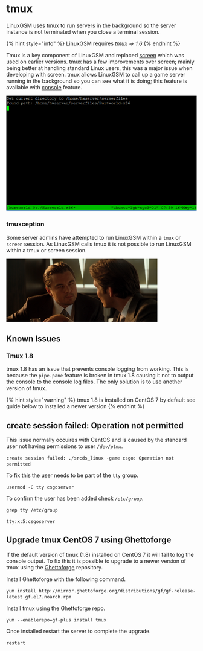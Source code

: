 # tmux

LinuxGSM uses [tmux](https://tmux.github.io) to run servers in the background so the server instance is not terminated when you close a terminal session.

{% hint style="info" %}
LinuxGSM requires _tmux =&gt; 1.6_
{% endhint %}

Tmux is a key component of LinuxGSM and replaced [screen](http://en.wikipedia.org/wiki/GNU_Screen) which was used on earlier versions. tmux has a few improvements over screen; mainly being better at handling standard Linux users, this was a major issue when developing with screen. tmux allows LinuxGSM to call up a game server running in the background so you can see what it is doing; this feature is available with [console](../commands/console.md) feature.

![LinuxGSM using tmux in console](../.gitbook/assets/xeficdv.png)

### tmuxception

Some server admins have attempted to run LinuxGSM within a `tmux` or `screen` session. As LinuxGSM calls tmux it is not possible to run LinuxGSM within a tmux or screen session.

![](../.gitbook/assets/tmuxception.png)

## Known Issues

### Tmux 1.8

tmux 1.8 has an issue that prevents console logging from working. This is because the `pipe-pane` feature is broken in tmux 1.8 causing it not to output the console to the console log files. The only solution is to use another version of tmux.

{% hint style="warning" %}
tmux 1.8 is installed on CentOS 7 by default see guide below to installed a newer version
{% endhint %}

## create session failed: Operation not permitted

This issue normally occuires with CentOS and is caused by the standard user not having permissions to user _`/dev/ptmx`_.

```text
create session failed: ./srcds_linux -game csgo: Operation not permitted
```

To fix this the user needs to be part of the `tty` group.

```text
usermod -G tty csgoserver
```

To confirm the user has been added check _`/etc/group`_.

```text
grep tty /etc/group
```

```text
tty:x:5:csgoserver
```

## Upgrade tmux CentOS 7 using Ghettoforge

If the default version of tmux \(1.8\) installed on CentOS 7 it will fail to log the console output. To fix this it is possible to upgrade to a newer version of tmux using the [Ghettoforge](http://ghettoforge.org) repository.

Install Ghettoforge with the following command.

```text
yum install http://mirror.ghettoforge.org/distributions/gf/gf-release-latest.gf.el7.noarch.rpm
```

Install tmux using the Ghettoforge repo.

```text
yum --enablerepo=gf-plus install tmux
```

Once installed restart the server to complete the upgrade.

```text
restart
```

